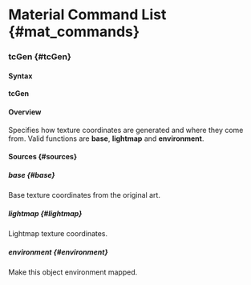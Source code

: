 # Material Command List {#mat_commands}

### tcGen {#tcGen}

#### Syntax

**tcGen <coordinate source>**

#### Overview

Specifies how texture coordinates are generated and where they come
from. Valid functions are **base**, **lightmap** and **environment**.

#### Sources {#sources}

##### base {#base}

Base texture coordinates from the original art.

##### lightmap {#lightmap}

Lightmap texture coordinates.

##### environment {#environment}

Make this object environment mapped.